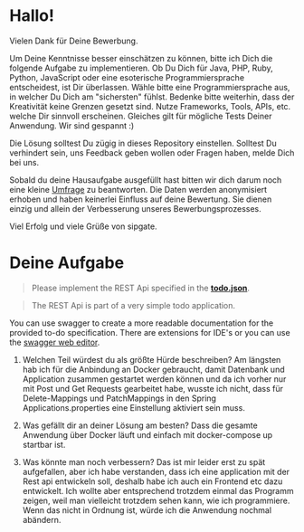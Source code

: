 # Hallo!

Vielen Dank für Deine Bewerbung.

Um Deine Kenntnisse besser einschätzen zu können, bitte ich Dich die folgende Aufgabe zu implementieren. Ob Du Dich für Java, PHP, Ruby, Python, JavaScript oder eine esoterische Programmiersprache entscheidest, ist Dir überlassen. Wähle bitte eine Programmiersprache aus, in welcher Du Dich am "sichersten" fühlst. Bedenke bitte weiterhin, dass der Kreativität keine Grenzen gesetzt sind. Nutze Frameworks, Tools, APIs, etc. welche Dir sinnvoll erscheinen. Gleiches gilt für mögliche Tests Deiner Anwendung. Wir sind gespannt :)

Die Lösung solltest Du zügig in dieses Repository einstellen. Solltest Du verhindert sein, uns Feedback geben wollen oder Fragen haben, melde Dich bei uns.

Sobald du deine Hausaufgabe ausgefüllt hast bitten wir dich darum noch eine kleine [Umfrage](https://forms.gle/7VKpJ4J5FnsYPPX18) zu beantworten. Die Daten werden anonymisiert erhoben und haben keinerlei Einfluss auf deine Bewertung. Sie dienen einzig und allein der Verbesserung unseres Bewerbungsprozesses.

Viel Erfolg und viele Grüße von sipgate.


# Deine Aufgabe

> Please implement the REST Api specified in the [**todo.json**](./todo.json).

> The REST Api is part of a very simple todo application.

You can use swagger to create a more readable documentation for the provided to-do specification.
There are extensions for IDE's or you can use the [swagger web editor](https://editor.swagger.io/).

1. Welchen Teil würdest du als größte Hürde beschreiben?
Am längsten hab ich für die Anbindung an Docker gebraucht, damit Datenbank und Application zusammen gestartet werden können und da ich vorher nur mit
Post und Get Requests gearbeitet habe, wusste ich nicht, dass für Delete-Mappings und PatchMappings in den Spring Applications.properties eine Einstellung aktiviert sein muss.

2. Was gefällt dir an deiner Lösung am besten?
Dass die gesamte Anwendung über Docker läuft und einfach mit docker-compose up startbar ist.

3. Was könnte man noch verbessern?
Das ist mir leider erst zu spät aufgefallen, aber ich habe verstanden, dass ich eine application mit der Rest api entwickeln soll, deshalb habe ich
auch ein Frontend etc dazu entwickelt. Ich wollte aber entsprechend trotzdem einmal das Programm zeigen, weil man vielleicht trotzdem sehen kann, wie ich programmiere.
Wenn das nicht in Ordnung ist, würde ich die Anwendung nochmal abändern.
    
